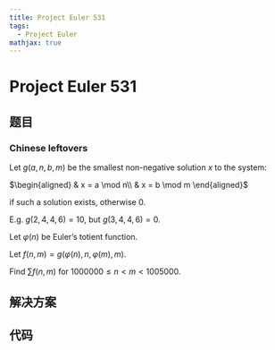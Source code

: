 ```yaml
---
title: Project Euler 531
tags:
  - Project Euler
mathjax: true
---
```

<escape><!-- more --></escape>
    



# Project Euler 531
## 题目
### Chinese leftovers

Let $g(a,n,b,m)$ be the smallest non-negative solution $x$ to the system:

$\begin{aligned}
& x = a \mod n\\
& x = b \mod m
\end{aligned}$

if such a solution exists, otherwise $0$.

E.g. $g(2,4,4,6)=10$, but $g(3,4,4,6)=0$.

Let $\varphi(n)$ be Euler’s totient function.

Let $f(n,m)=g(\varphi(n),n,\varphi(m),m)$.

Find $\sum f(n,m)$ for $1000000 \le n < m < 1005000$.


## 解决方案


## 代码


